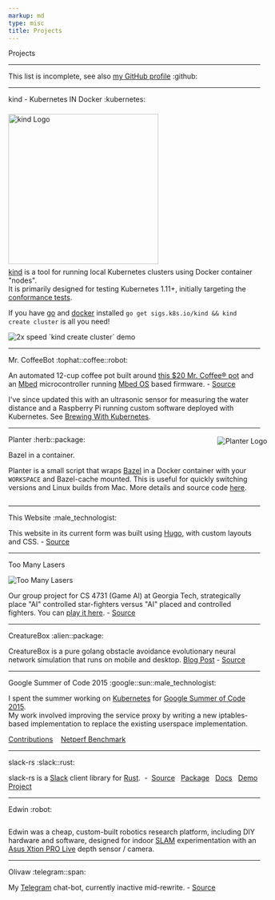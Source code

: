 ```yaml
---
markup: md
type: misc
title: Projects
---
```

<div class="tile">
    <p class="page-title">Projects</p>
    <hr class="full-bleed">
    <p class="big bold section-title centered-text" style="">This list is incomplete, see also <span class="inline-block"><a href="http://github.com/BenTheElder">my GitHub profile</a> <span class="emoji" style="background-image:url(/images/GitHub-Mark-120px-plus.png)" title=":github:">:github:</span></span></p>
    <hr>
      <p class="section-title">kind - Kubernetes IN Docker <span class="emoji" style="background-image:url(/images/kubernetes_logo.svg)" title=":kubernetes:"/>:kubernetes:</span></p>
      <img src="/images/kind-logo.png" alt="kind Logo" title="kind Logo" class="centered" style="width: 300px ;margin-top: .5em; margin-bottom: -.5em;" />
      <p><a href="https://kind.sigs.k8s.io/">kind</a> is a tool for running local Kubernetes clusters using Docker container "nodes".<br>It is primarily designed for testing Kubernetes 1.11+, initially targeting the <a href="https://github.com/kubernetes/community/blob/master/contributors/devel/conformance-tests.md">conformance tests</a>.</p>
      <p> If you have <a href="https://golang.org/">go</a> and <a href="https://www.docker.com/">docker</a> installed <code>go get sigs.k8s.io/kind && kind create cluster</code> is all you need!</p>
      <img class="" src="https://gist.githubusercontent.com/BenTheElder/621bc321fc6d9506fd936feb36d32dd0/raw/7fe14e9d0929cab428929ca6c501abc990c07359/kind-create-cluster.gif" alt="2x speed `kind create cluster` demo" />
    <hr>
      <p class="section-title">Mr. CoffeeBot <span class="emoji" style="background-image:url(/images/emoji/emoji_u1f3a9.png)" title=":tophat:">:tophat:</span><span class="emoji" style="background-image:url(/images/emoji/emoji_u2615.png)" title=":coffee:">:coffee:</span><span class="emoji" style="background-image:url(/images/emoji/emoji_u1f916.png)" title=":robot:">:robot:</span></p>
      <p>An automated 12-cup coffee pot built around <a href="https://www.mrcoffee.com/coffee-makers/12-cup-coffee-maker/mr.-coffee-simple-brew-12-cup-switch-coffee-maker-black/SK13-RB.html">this $20 Mr. Coffee® pot</a> and an <a href="https://www.mbed.com/">Mbed</a> microcontroller running <a href="https://www.mbed.com/en/platform/mbed-os/">Mbed OS</a> based firmware. - <a href="https://github.com/BenTheElder/MrCoffeeBot" class="italic">Source</a></p>
      <p>I've since updated this with an ultrasonic sensor for measuring the water distance and a Raspberry Pi running custom software deployed with Kubernetes. See <a href="/posts/brewing-with-kubernetes">Brewing With Kubernetes</a>.</p>
    <hr>
      <p class="section-title">Planter <span class="emoji" style="background-image:url(/images/emoji/emoji_u1f33f.png)" alt="Herb" title=":herb:">:herb:</span><span class="emoji" style="background-image:url(/images/emoji/emoji_u1f4e6.png)" title=":package:">:package:</span></p>
      <p class="min-para">Bazel in a container.<img src="/images/planter.svg" alt="Planter Logo" title="Planter Logo" style="margin: 0; padding: 0; float: right; padding-left: 1em; clear: left; margin-top: -2em; margin-right: -1em;" /></p>
      <p class="min-para">Planter is a small script that wraps <a href="https://bazel.build">Bazel</a> in a Docker container with your <code>WORKSPACE</code> and Bazel-cache mounted. This is useful for quickly switching versions and Linux builds from Mac. More details and source code <a href="https://github.com/kubernetes/test-infra/tree/master/planter">here</a>.</p>
      <div style="clear: both;"></div>
    <hr>
      <p class="section-title">This Website <span class="emoji" style="background-image:url(/images/emoji/emoji_u1f468_200d_1f4bb.png)"title=":male_technologist:">:male_technologist:</span></p>
      <p>This website in its current form was built using <a href="https://gohugo.io/">Hugo</a>, with custom layouts and CSS. - <a href="https://github.com/BenTheElder/site" class="italic">Source</a>
      </p>
    <hr>
      <p class="section-title">Too Many Lasers <span class="emoji" style="background-image:url(/images/emoji/emoji_u1f680.png)" title=":rocket:"></span></p>
      <img src="/images/too_many_lasers_paused_optim.png" alt="Too Many Lasers" title="Too Many Lasers" class="centered" />
      <div><p>Our group project for CS 4731 (Game AI) at Georgia Tech, strategically place "AI" controlled star-fighters versus "AI" placed and controlled fighters. You can <a href="/projects/too-many-lasers">play it here</a>. - <a href="https://github.com/BenTheElder/Too-Many-Lasers" class="italic">Source</a></p>
      </div>
    <hr>
      <p class="section-title">CreatureBox <span class="emoji" style="background-image:url(/images/emoji/emoji_u1f47e.png)" title=":alien:">:alien:</span><span class="emoji" style="background-image:url(/images/emoji/emoji_u1f4e6.png)" title=":package:">:package:</span></p>
      <p>CreatureBox is a pure golang obstacle avoidance evolutionary neural network simulation that runs on mobile and desktop.
        <a href="/blog/creaturebox.html">Blog Post</a> -
        <a href="https://github.com/BenTheElder/creaturebox" class="italic">Source</a>
      </p>
    <hr>
      <p class="section-title">Google Summer of Code 2015 <span class="emoji" style="background-image:url(/images/google_g.png)" title=":google:">:google:</span><span class="emoji" style="background-image:url(/images/emoji/emoji_u2600.png)" title=":sun:">:sun:</span><span class="emoji" style="background-image:url(/images/emoji/emoji_u1f468_200d_1f4bb.png)" title=":male_technologist:">:male_technologist:<span></p>
      <p>I spent the summer working on <a href="http://kubernetes.io">Kubernetes</a> for <a href="https://developers.google.com/open-source/gsoc/">Google Summer of Code</a> <a href="https://www.google-melange.com/gsoc/homepage/google/gsoc2015">2015</a>.<br>My work involved improving the service proxy by writing a new iptables-based implementation to replace the existing userspace implementation.</p>
      <p><a href="https://github.com/kubernetes/kubernetes/commits/master?author=BenTheElder">Contributions</a>&nbsp;&nbsp;&nbsp;&nbsp;<a href="https://github.com/kubernetes/contrib/pull/10">Netperf Benchmark</a></p>
    <hr>
      <p class="section-title">slack-rs <span class="emoji" style="background-image:url(/images/Slack_Mark_Web_Cropped.png)" title=":slack:">:slack:</span><span class="emoji" style="background-image:url(/images/rust-logo-128x128-blk.png)" title=":rust:">:rust:</span></p>
      <p>slack-rs is a
        <a href="https://slack.com/">Slack</a> client library for
        <a href="http://www.rust-lang.org">Rust</a>.&nbsp;&nbsp;-&nbsp;
        <a href="https://github.com/BenTheElder/slack-rs" class="italic">Source</a>&nbsp;&nbsp;
        <a href="https://crates.io/crates/slack">Package</a>&nbsp;&nbsp;
        <a href="https://bentheelder.github.io/slack-rs">Docs</a>&nbsp;&nbsp;
        <a href="https://github.com/BenTheElder/slack-rs-demo">Demo Project</a>
      </p>
    <hr>
      <p class="section-title">Edwin <span class="emoji" style="background-image:url(/images/emoji/emoji_u1f916.png)" title=":robot:">:robot:<span></p>
      <img src="/images/robot.png" alt="" title="Edwin" class="centered" />
      <p>Edwin was a cheap, custom-built robotics research platform, including DIY hardware and software, designed for indoor <a href="https://en.wikipedia.org/wiki/Simultaneous_localization_and_mapping)">SLAM</a> experimentation with an <a href="https://www.asus.com/us/3D-Sensor/Xtion_PRO_LIVE/">Asus Xtion PRO Live</a> depth sensor / camera.</p>
    <hr>
      <p class="section-title">Olivaw <span class="emoji" style="background-image:url(/images/telegram_logo.png)" title=":telegram:">:telegram:</span><span class="emoji" style="background-image:url(/images/emoji/emoji_u1f916.png)" title=":robot:">:span:</span></p>
      <p>My
        <a href="https://telegram.org/">Telegram</a> chat-bot, currently inactive mid-rewrite. -
        <a href="https://github.com/BenTheElder/olivaw" class="italic">Source</a>
      </p>
      </p>
  </div>

